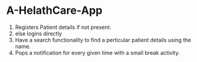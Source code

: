 # A-HelathCare-App
1. Registers Patient details if not present.
2. else logins directly
3. Have a search functionality to find a perticular patient details using the name.
4. Pops a notification for every given time with a small break activity. 
